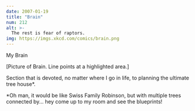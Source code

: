 ```yaml
---
date: 2007-01-19
title: "Brain"
num: 212
alt: >-
  The rest is fear of raptors.
img: https://imgs.xkcd.com/comics/brain.png
---
```

My Brain

[Picture of Brain. Line points at a highlighted area.]

Section that is devoted, no matter where I go in life, to planning the ultimate tree house\*.

\*Oh man, it would be like Swiss Family Robinson, but with multiple trees connected by... hey come up to my room and see the blueprints!